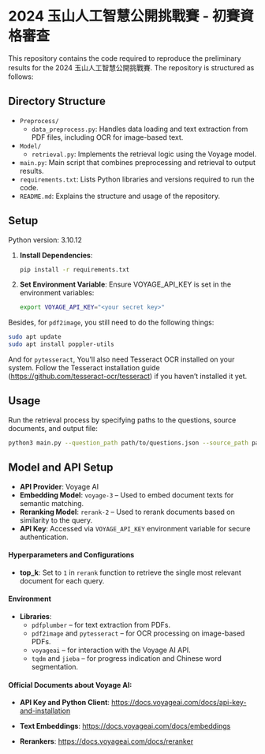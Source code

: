 # 2024 玉山人工智慧公開挑戰賽 - 初賽資格審查

This repository contains the code required to reproduce the preliminary results for the 2024 玉山人工智慧公開挑戰賽. The repository is structured as follows:

## Directory Structure

- `Preprocess/`
  - `data_preprocess.py`: Handles data loading and text extraction from PDF files, including OCR for image-based text.
- `Model/`
  - `retrieval.py`: Implements the retrieval logic using the Voyage model.
- `main.py`: Main script that combines preprocessing and retrieval to output results.
- `requirements.txt`: Lists Python libraries and versions required to run the code.
- `README.md`: Explains the structure and usage of the repository.

## Setup

Python version: 3.10.12

1. **Install Dependencies**:
   ```bash
   pip install -r requirements.txt
    ```
2. **Set Environment Variable**:
    Ensure VOYAGE_API_KEY is set in the environment variables:
    ```bash
    export VOYAGE_API_KEY="<your secret key>"
    ```

Besides, for ```pdf2image```, you still need to do the following things:
```bash
sudo apt update
sudo apt install poppler-utils
```
And for ```pytesseract```, You’ll also need Tesseract OCR installed on your system. Follow the Tesseract installation guide (https://github.com/tesseract-ocr/tesseract) if you haven’t installed it yet.

## Usage
Run the retrieval process by specifying paths to the questions, source documents, and output file:

```bash
python3 main.py --question_path path/to/questions.json --source_path path/to/source_documents --output_path path/to/output.
```

## Model and API Setup

- **API Provider**: Voyage AI
- **Embedding Model**: `voyage-3` – Used to embed document texts for semantic matching.
- **Reranking Model**: `rerank-2` – Used to rerank documents based on similarity to the query.
- **API Key**: Accessed via `VOYAGE_API_KEY` environment variable for secure authentication.

#### Hyperparameters and Configurations

- **top_k**: Set to `1` in `rerank` function to retrieve the single most relevant document for each query.

#### Environment

- **Libraries**: 
  - `pdfplumber` – for text extraction from PDFs.
  - `pdf2image` and `pytesseract` – for OCR processing on image-based PDFs.
  - `voyageai` – for interaction with the Voyage AI API.
  - `tqdm` and `jieba` – for progress indication and Chinese word segmentation.

#### Official Documents about Voyage AI:

- **API Key and Python Client**: 
https://docs.voyageai.com/docs/api-key-and-installation

- **Text Embeddings**: 
https://docs.voyageai.com/docs/embeddings

- **Rerankers**: 
https://docs.voyageai.com/docs/reranker




